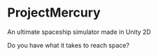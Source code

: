 # ProjectMercury
An ultimate spaceship simulator made in Unity 2D

Do you have what it takes to reach space?

